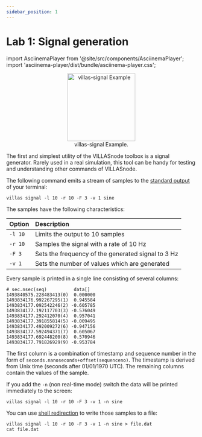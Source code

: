 ```yaml
---
sidebar_position: 1
---
```


# Lab 1: Signal generation

import AsciinemaPlayer from '@site/src/components/AsciinemaPlayer';
import 'asciinema-player/dist/bundle/asciinema-player.css';

<figure align="center">
    <img alt="villas-signal Example" src="/img/drawio/villas_signal.svg" height="180px" />
    <figcaption>villas-signal Example.</figcaption>
</figure>

The first and simplest utility of the VILLASnode toolbox is a signal generator.
Rarely used in a real simulation, this tool can be handy for testing and understanding other commands of VILLASnode.

The following command emits a stream of samples to the [standard output](https://en.wikipedia.org/wiki/Standard_streams#Standard_output_.28stdout.29) of your terminal:

```shell
villas signal -l 10 -r 10 -F 3 -v 1 sine
```

The samples have the following characteristics:

| Option	| Description |
| :---	| :--- |
| `-l 10` | Limits the output to 10 samples |
| `-r 10` | Samples the signal with a rate of 10 Hz |
| `-F 3` 	| Sets the frequency of the generated signal to 3 Hz |
| `-v 1` 	| Sets the number of values which are generated |

<AsciinemaPlayer src="/recordings/terminal/villas_signal.json" rows={25} cols={120} idleTimeLimit={3} preload={true} />

Every sample is printed in a single line consisting of several columns:

```
# sec.nsec(seq)          data[]
1493840575.228483413(0)  0.000000
1493834176.992267295(1)  0.945584
1493834177.092542246(2) -0.605785
1493834177.192117703(3) -0.576049
1493834177.292412070(4)  0.957041
1493834177.391855814(5) -0.009495
1493834177.492009272(6) -0.947156
1493834177.592494371(7)  0.605067
1493834177.692448200(8)  0.570946
1493834177.791826929(9) -0.953784
```

The first column is a combination of timestamp and sequence number in the form of `seconds.nanoseconds+offset(sequenceno)`.
The timestamp is derived from Unix time (seconds after 01/01/1970 UTC).
The remaining columns contain the values of the sample.

If you add the `-n` (non real-time mode) switch the data will be printed immediately to the screen:

```shell
villas signal -l 10 -r 10 -F 3 -v 1 -n sine
```

<AsciinemaPlayer src="/recordings/terminal/villas_signal_nrt.json" rows={25} cols={120} idleTimeLimit={3} preload={true} />


You can use [shell redirection](https://www.gnu.org/software/bash/manual/html_node/Redirections.html) to write those samples to a file:

```shell
villas signal -l 10 -r 10 -F 3 -v 1 -n sine > file.dat
cat file.dat
```

<AsciinemaPlayer src="/recordings/terminal/villas_signal_file.json" rows={25} cols={120} idleTimeLimit={3} preload={true} />
